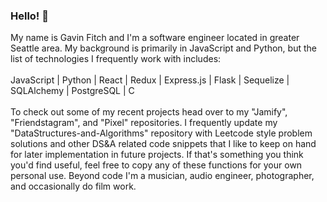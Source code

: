 ### Hello! 👋

My name is Gavin Fitch and I'm a software engineer located in greater Seattle area. My background is primarily in JavaScript and Python, but the list of technologies I frequently work with includes: 
<br>
<br>
JavaScript | Python | React | Redux | Express.js | Flask | Sequelize | SQLAlchemy | PostgreSQL | C
<br>
<br>
To check out some of my recent projects head over to my "Jamify", "Friendstagram", and "Pixel" repositories. I frequently update my "DataStructures-and-Algorithms" repository with Leetcode style problem solutions and other DS&A related code snippets that I like to keep on hand for later implementation in future projects. If that's something you think you'd find useful, feel free to copy any of these functions for your own personal use. Beyond code I'm a musician, audio engineer, photographer, and occasionally do film work.

<!--
**gavinfitch/gavinfitch** is a ✨ _special_ ✨ repository because its `README.md` (this file) appears on your GitHub profile.

Here are some ideas to get you started:

- 🔭 I’m currently working on ...
- 🌱 I’m currently learning ...
- 👯 I’m looking to collaborate on ...
- 🤔 I’m looking for help with ...
- 💬 Ask me about ...
- 📫 How to reach me: ...
- 😄 Pronouns: ...
- ⚡ Fun fact: ...
-->
